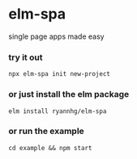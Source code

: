 # elm-spa
single page apps made easy

### try it out

```
npx elm-spa init new-project
```

### or just install the elm package

```
elm install ryannhg/elm-spa
```

### or run the example

```
cd example && npm start
```